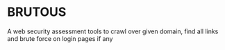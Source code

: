 # BRUTOUS
A web security assessment tools to crawl over given domain, find all links and brute force on login pages if any 
